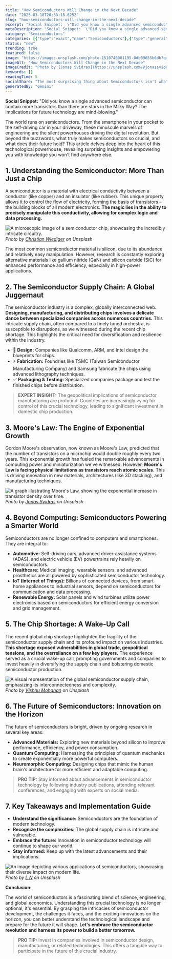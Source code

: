 ```yaml
---
title: "How Semiconductors Will Change in the Next Decade"
date: "2025-03-18T20:33:18.625Z"
slug: "how-semiconductors-will-change-in-the-next-decade"
excerpt: "Social Snippet:  \"Did you know a single advanced semiconductor can contain more transistors than there are stars in the Milky Way?  The implications for future technology are mind-blowing.\""
metaDescription: "Social Snippet:  \"Did you know a single advanced semiconductor can contain more transistors than there are stars in the Milky Way?  The implications for fu..."
category: "Semiconductors"
categories: [{"type":"exact","name":"Semiconductors"},{"type":"general","name":"Electronics"},{"type":"medium","name":"Microelectronics"},{"type":"specific","name":"Integrated Circuits"},{"type":"niche","name":"FinFET transistors"}]
status: "new"
trending: true
featured: false
image: "https://images.unsplash.com/photo-1510746001195-0db09655b6db?q=85&w=1200&fit=max&fm=webp&auto=compress"
imageAlt: "How Semiconductors Will Change in the Next Decade"
imageCredit: "Photo by [Jonas Svidras](https://unsplash.com/@jonassvidras) on Unsplash"
keywords: []
readingTime: 5
socialShare: "The most surprising thing about Semiconductors isn't what most people think. Find out what experts really say about this game-changing topic."
generatedBy: "Gemini"
---
```




**Social Snippet:**  "Did you know a single advanced semiconductor can contain more transistors than there are stars in the Milky Way?  The implications for future technology are mind-blowing."

The world runs on semiconductors.  From the smartphone in your pocket to the self-driving car in your driveway, these minuscule marvels of engineering are the silent powerhouses driving the digital revolution. But beyond the buzzwords, what truly makes semiconductors so crucial, and what does their future hold?  This article delves deep into the heart of this technological powerhouse, revealing surprising insights and empowering you with knowledge you won't find anywhere else.

## 1. Understanding the Semiconductor: More Than Just a Chip

A semiconductor is a material with electrical conductivity between a conductor (like copper) and an insulator (like rubber).  This unique property allows it to control the flow of electricity, forming the basis of transistors – the building blocks of all modern electronics.  **The magic lies in the ability to precisely manipulate this conductivity, allowing for complex logic and data processing.**

![A microscopic image of a semiconductor chip, showcasing the incredibly intricate circuitry.](https://images.unsplash.com/photo-1568209865332-a15790aed756?q=85&w=1200&fit=max&fm=webp&auto=compress)
*Photo by [Christian Wiediger](https://unsplash.com/@christianw) on Unsplash*

The most common semiconductor material is silicon, due to its abundance and relatively easy manipulation.  However, research is constantly exploring alternative materials like gallium nitride (GaN) and silicon carbide (SiC) for enhanced performance and efficiency, especially in high-power applications.

## 2. The Semiconductor Supply Chain: A Global Juggernaut

The semiconductor industry is a complex, globally interconnected web.  **Designing, manufacturing, and distributing chips involves a delicate dance between specialized companies across numerous countries.** This intricate supply chain, often compared to a finely tuned orchestra, is susceptible to disruptions, as we witnessed during the recent chip shortage.  This highlights the critical need for diversification and resilience within the industry.

* 🔑 **Design:**  Companies like Qualcomm, ARM, and Intel design the blueprints for chips.
* ⚡ **Fabrication:**  Foundries like TSMC (Taiwan Semiconductor Manufacturing Company) and Samsung fabricate the chips using advanced lithography techniques.
* ✅ **Packaging & Testing:**  Specialized companies package and test the finished chips before distribution.

> **EXPERT INSIGHT:**  The geopolitical implications of semiconductor manufacturing are profound.  Countries are increasingly vying for control of this crucial technology, leading to significant investment in domestic chip production.

## 3.  Moore's Law: The Engine of Exponential Growth

Gordon Moore's observation, now known as Moore's Law, predicted that the number of transistors on a microchip would double roughly every two years. This exponential growth has fueled the remarkable advancements in computing power and miniaturization we've witnessed.  However, **Moore's Law is facing physical limitations as transistors reach atomic scales.**  This is driving innovation in new materials, architectures (like 3D stacking), and manufacturing techniques.

![A graph illustrating Moore's Law, showing the exponential increase in transistor density over time.](https://images.unsplash.com/photo-1510746001195-0db09655b6db?q=85&w=1200&fit=max&fm=webp&auto=compress)
*Photo by [Jonas Svidras](https://unsplash.com/@jonassvidras) on Unsplash*

## 4. Beyond Computing: Semiconductors Powering a Smarter World

Semiconductors are no longer confined to computers and smartphones. They are integral to:

* **Automotive:**  Self-driving cars, advanced driver-assistance systems (ADAS), and electric vehicle (EV) powertrains rely heavily on semiconductors.
* **Healthcare:**  Medical imaging, wearable sensors, and advanced prosthetics are all powered by sophisticated semiconductor technology.
* **IoT (Internet of Things):**  Billions of connected devices, from smart home appliances to industrial sensors, depend on semiconductors for communication and data processing.
* **Renewable Energy:**  Solar panels and wind turbines utilize power electronics based on semiconductors for efficient energy conversion and grid management.

## 5. The Chip Shortage: A Wake-Up Call

The recent global chip shortage highlighted the fragility of the semiconductor supply chain and its profound impact on various industries.  **This shortage exposed vulnerabilities in global trade, geopolitical tensions, and the overreliance on a few key players.** The experience served as a crucial wake-up call, prompting governments and companies to invest heavily in diversifying the supply chain and bolstering domestic semiconductor production.

![A visual representation of the global semiconductor supply chain, emphasizing its interconnectedness and complexity.](https://images.unsplash.com/photo-1640955785023-1854685dae05?q=85&w=1200&fit=max&fm=webp&auto=compress)
*Photo by [Vishnu Mohanan](https://unsplash.com/@vishnumaiea) on Unsplash*

## 6. The Future of Semiconductors:  Innovation on the Horizon

The future of semiconductors is bright, driven by ongoing research in several key areas:

* **Advanced Materials:**  Exploring new materials beyond silicon to improve performance, efficiency, and power consumption.
* **Quantum Computing:**  Harnessing the principles of quantum mechanics to create exponentially more powerful computers.
* **Neuromorphic Computing:**  Designing chips that mimic the human brain's architecture for more efficient and adaptable computing.

> **PRO TIP:**  Stay informed about advancements in semiconductor technology by following industry publications, attending relevant conferences, and engaging with experts on social media.

## 7.  Key Takeaways and Implementation Guide

* **Understand the significance:** Semiconductors are the foundation of modern technology.
* **Recognize the complexities:** The global supply chain is intricate and vulnerable.
* **Embrace the future:**  Innovation in semiconductor technology will continue to shape our world.
* **Stay informed:**  Keep up with the latest advancements and their implications.

![An image depicting various applications of semiconductors, showcasing their diverse impact on modern life.](https://images.unsplash.com/photo-1576141546153-3e04370b5ff7?q=85&w=1200&fit=max&fm=webp&auto=compress)
*Photo by [L N](https://unsplash.com/@younis67) on Unsplash*

**Conclusion:**

The world of semiconductors is a fascinating blend of science, engineering, and global economics.  Understanding this crucial technology is no longer optional; it's essential. By grasping the intricacies of semiconductor development, the challenges it faces, and the exciting innovations on the horizon, you can better understand the technological landscape and prepare for the future it will shape.  **Let's embrace the semiconductor revolution and harness its power to build a better tomorrow.**

> **PRO TIP:**  Invest in companies involved in semiconductor design, manufacturing, or related technologies.  This offers a tangible way to participate in the future of this crucial industry.


<div class="reading-progress-container">
  <div id="reading-progress" class="reading-progress"></div>
</div>
